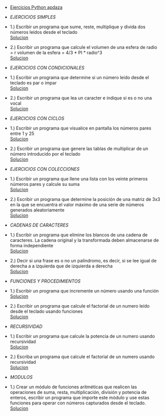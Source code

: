 * [Ejercicios Python apdaza](https://github.com/apdaza/universidad-ejercicios/blob/master/python/solucion%20guia%20ejercicios/ejercios%20pbas.pdf)

* _EJERCICIOS SIMPLES_

* 1.) Escribir un programa que sume, reste, multiplique
y divida dos números leídos desde el teclado<br>[Solucion](https://github.com/aalejoz99/Modelos-II/blob/master/Ejercicios%20Python/Ejercicios%20simples/Ejercicio%203.py)
* 2.) Escribir un programa que calcule el volumen de una esfera de radio = r
volumen de la esfera = 4/3 * PI * radio^3<br>[Solucion](https://github.com/aalejoz99/Modelos-II/blob/master/Ejercicios%20Python/Ejercicios%20simples/Ejercicio%207.py)

* _EJERCICIOS CON CONDICIONALES_
* 1.) Escribir un programa que determine si un número
leído desde el teclado es par o impar<br>[Solucion](https://github.com/aalejoz99/Modelos-II/blob/master/Ejercicios%20Python/Ejercicios%20con%20condicionales/Ejercicio%2018.py)
* 2.)  Escribir un programa que lea un caracter e indique si es o no una vocal<br>[Solucion](https://github.com/aalejoz99/Modelos-II/blob/master/Ejercicios%20Python/Ejercicios%20con%20condicionales/Ejercicio%2022.py)

* _EJERCICIOS CON CICLOS_
* 1.) Escribir un programa que visualice en pantalla los números pares entre 1 y 25<br>[Solucion](https://github.com/aalejoz99/Modelos-II/blob/master/Ejercicios%20Python/Ejercicios%20con%20ciclos/Ejercicio%2028.py)
* 2.) Escribir un programa que genere las tablas de multiplicar de un número introducido por el teclado<br>[Solucion](https://github.com/aalejoz99/Modelos-II/blob/master/Ejercicios%20Python/Ejercicios%20con%20ciclos/Ejercicio%2031.py)

* _EJERCICIOS CON COLECCIONES_
* 1.) Escribir un programa que llene una lista con los veinte primeros números pares y calcule su suma<br>[Solucion](https://github.com/aalejoz99/Modelos-II/blob/master/Ejercicios%20Python/Ejercicios%20con%20colecciones/Ejercicio%2043.py)
* 2.) Escribir un programa que determine la posición de una matriz de 3x3 en la que se encuentra el valor máximo de una serie de números generados aleatoriamente<br>[Solucion](https://github.com/aalejoz99/Modelos-II/blob/master/Ejercicios%20Python/Ejercicios%20con%20colecciones/Ejercicio%2049.py)

* _CADENAS DE CARACTERES_
* 1.) Escribir un programa que elimine los blancos de una cadena de caracteres. La cadena original y la transformada deben almacenarse de forma independiente<br>[Solucion](https://github.com/aalejoz99/Modelos-II/blob/master/Ejercicios%20Python/Cadenas%20de%20caracteres/Ejercicio%2056.py)
* 2.) Decir si una frase es o no un palíndromo, es decir, si se lee igual de derecha a a izquierda que de izquierda a derecha<br>[Solucion](https://github.com/aalejoz99/Modelos-II/blob/master/Ejercicios%20Python/Cadenas%20de%20caracteres/Ejercicio%2063.py)

* _FUNCIONES Y PROCEDIMIENTOS_
* 1.) Escribir un programa que incremente un número usando una función<br>[Solucion](https://github.com/aalejoz99/Modelos-II/blob/master/Ejercicios%20Python/Funciones%20y%20procedimientos/Ejercicio%2064.py)
* 2.) Escribir un programa que calcule el factorial de un numero leído desde el teclado usando funciones<br>[Solucion](https://github.com/aalejoz99/Modelos-II/blob/master/Ejercicios%20Python/Funciones%20y%20procedimientos/Ejercicio%2066.py)

* _RECURSIVIDAD_
* 1.) Escribir un programa que calcule la potencia de un numero usando recursividad<br>[Solucion](https://github.com/aalejoz99/Modelos-II/blob/master/Ejercicios%20Python/Recursividad/Ejercicio%2075.py)
* 2.) Escriba un programa que calcule el factorial de un numero usando recursividad<br>[Solucion](https://github.com/aalejoz99/Modelos-II/blob/master/Ejercicios%20Python/Recursividad/Ejercicio%2076.py)

* _MODULOS_
* 1.) Crear un módulo de funciones aritméticas que realicen las operaciones de suma, resta, multiplicación, división y potencia de enteros, escribir un programa que importe este módulo y use estas funciones para operar con números capturados desde el teclado.<br>[Solucion](https://github.com/aalejoz99/Modelos-II/tree/master/Ejercicios%20Python/Modulos/Ejercicio%2081)   



